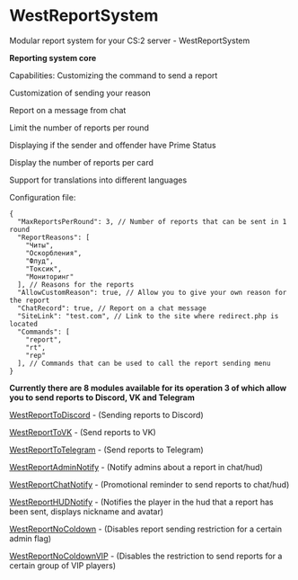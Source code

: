 # WestReportSystem
Modular report system for your CS:2 server - WestReportSystem

**Reporting system core**

Capabilities:
Customizing the command to send a report

Customization of sending your reason

Report on a message from chat

Limit the number of reports per round

Displaying if the sender and offender have Prime Status

Display the number of reports per card

Support for translations into different languages


Configuration file:
```
{
  "MaxReportsPerRound": 3, // Number of reports that can be sent in 1 round
  "ReportReasons": [
    "Читы",
    "Оскорбления",
    "Флуд",
    "Токсик",
    "Мониторинг"
  ], // Reasons for the reports
  "AllowCustomReason": true, // Allow you to give your own reason for the report
  "ChatRecord": true, // Report on a chat message
  "SiteLink": "test.com", // Link to the site where redirect.php is located
  "Commands": [
    "report",
    "rt",
    "rep"
  ], // Commands that can be used to call the report sending menu
}
```

**Currently there are 8 modules available for its operation 3 of which allow you to send reports to Discord, VK and Telegram**

[WestReportToDiscord](https://github.com/Stimayk/WestReportToDiscord) - (Sending reports to Discord)

[WestReportToVK](https://github.com/Stimayk/WestReportToVK) - (Send reports to VK)

[WestReportToTelegram](https://github.com/Stimayk/WestReportToTelegram) - (Send reports to Telegram)

[WestReportAdminNotify](https://github.com/Stimayk/WestReportAdminNotify) - (Notify admins about a report in chat/hud)

[WestReportChatNotify](https://github.com/Stimayk/WestReportChatNotify) - (Promotional reminder to send reports to chat/hud)

[WestReportHUDNotify](https://github.com/Stimayk/WestReportHUDNotify) - (Notifies the player in the hud that a report has been sent, displays nickname and avatar)

[WestReportNoColdown](https://github.com/Stimayk/WestReportNoColdown) - (Disables report sending restriction for a certain admin flag)

[WestReportNoColdownVIP](https://github.com/Stimayk/WestReportNoColdownVIP) - (Disables the restriction to send reports for a certain group of VIP players)
